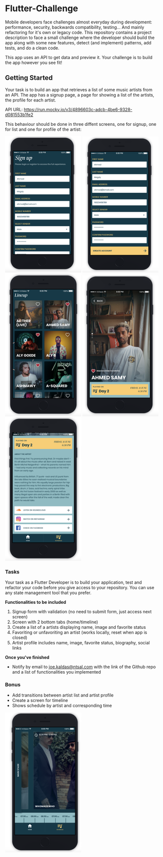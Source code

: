 # Flutter-Challenge

Mobile developers face challenges almost everyday during development: performance, security, backwards compatibility, testing... And mainly refactoring for it's own or legacy code. This repository contains a project description to face a small challenge where the developer should build the app along with some new features, detect (and implement) patterns, add tests, and do a clean code.

This app uses an API to get data and preview it. Your challenge is to build the app however you see fit!

## Getting Started

Your task is to build an app that retrieves a list of some music artists from an API. The app has a signup page, a page for showing a list of the artists, the profile for each artist.

API URL: <a href="https://run.mocky.io/v3/4896603c-adcb-4be6-9328-d081553b1fe2" target="_blank">https://run.mocky.io/v3/4896603c-adcb-4be6-9328-d081553b1fe2</a>

This behaviour should be done in three diffent screens, one for signup, one for list and one for profile of the artist:

<p>
  <a href="./screens/signup.png" target="_blank"><img src="screens/signup.png" width="250" /></a>
  <a href="./screens/signup1.png" target="_blank"><img src="./screens/signup1.png" width="250" /> </a>
  <a href="./screens/artist-list.png" target="_blank"><img src="./screens/artist-list.png" width="250" /></a>
  <a href="./screens/artist-profile.png" target="_blank"><img src="./screens/artist-profile.png" width="250" /></a>
  <a href="./screens/artist-profile1.png" target="_blank"><img src="./screens/artist-profile1.png" width="250" /></a>
</p>

### Tasks

Your task as a Flutter Developer is to build your application, test and refactor your code before you give access to your repository.
You can use any state management tool that you prefer.

**Functionalities to be included**

1. Signup form with validation (no need to submit form, just access next screen)
2. Screen with 2 bottom tabs (home/timeline)
3. Create a list of a artists displaying name, image and favorite status
4. Favoriting or unfavoriting an artist (works locally, reset when app is closed)
5. Artist profile includes name, image, favorite status, biography, social links

**Once you've finished**

- Notify by email to [joe.kaldas@ntsal.com](mailto:joe.kaldas@ntsal.com) with the link of the Github repo and a list of functionalities you implemented

### Bonus

- Add transitions between artist list and artist profile
- Create a screen for timeline
- Shows schedule by artist and corresponding time

<a href="./screens/timeline.png" target="_blank"><img src="./screens/timeline.png" width="250" /></a>
